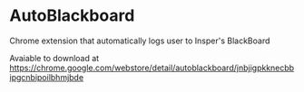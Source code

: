 # AutoBlackboard
Chrome extension that automatically logs user to Insper's BlackBoard

Avaiable to download at https://chrome.google.com/webstore/detail/autoblackboard/jnbjigpkknecbbipgcnbipoilbhmjbde
